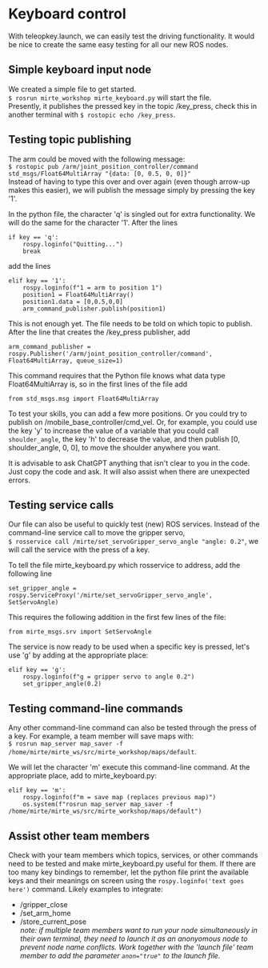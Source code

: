 # Keyboard control

With teleopkey.launch, we can easily test the driving functionality. It would be nice to create the same easy testing for all our new ROS nodes. 

## Simple keyboard input node
We created a simple file to get started.  
`$ rosrun mirte_workshop mirte_keyboard.py` will start the file.   
Presently, it publishes the pressed key in the topic /key_press, check this in another terminal with `$ rostopic echo /key_press`.

## Testing topic publishing
The arm could be moved with the following message:  
`$ rostopic pub /arm/joint_position_controller/command std_msgs/Float64MultiArray "{data: [0, 0.5, 0, 0]}"`   
Instead of having to type this over and over again (even though arrow-up makes this easier), we will publish the message simply by pressing the key '1'.  

In the python file, the character 'q' is singled out for extra functionality. We will do the same for the character '1'. After the lines

    if key == 'q':
        rospy.loginfo("Quitting...")
        break

add the lines

    elif key == '1':                            
        rospy.loginfo(f"1 = arm to position 1")       
        position1 = Float64MultiArray()        
        position1.data = [0,0.5,0,0]             
        arm_command_publisher.publish(position1)

This is not enough yet. The file needs to be told on which topic to publish. After the line that creates the /key_press publisher, add

    arm_command_publisher = rospy.Publisher('/arm/joint_position_controller/command', Float64MultiArray, queue_size=1)  

This command requires that the Python file knows what data type Float64MultiArray is, so in the first lines of the file add  

    from std_msgs.msg import Float64MultiArray 

To test your skills, you can add a few more positions. Or you could try to publish on /mobile_base_controller/cmd_vel. Or, for example, you could use the key 'y' to increase the value of a variable that you could call `shoulder_angle`, the key 'h' to decrease the value, and then publish [0, shoulder_angle, 0, 0], to move the shoulder anywhere you want.

It is advisable to ask ChatGPT anything that isn't clear to you in the code. Just copy the code and ask. It will also assist when there are unexpected errors.

## Testing service calls
Our file can also be useful to quickly test (new) ROS services. Instead of the command-line service call to move the gripper servo,  
`$ rosservice call /mirte/set_servoGripper_servo_angle "angle: 0.2"`, we will call the service with the press of a key.  

To tell the file mirte_keyboard.py which rosservice to address, add the following line

    set_gripper_angle = rospy.ServiceProxy('/mirte/set_servoGripper_servo_angle', SetServoAngle)

This requires the following addition in the first few lines of the file:

    from mirte_msgs.srv import SetServoAngle

The service is now ready to be used when a specific key is pressed, let's use 'g' by adding at the appropriate place:

    elif key == 'g':                            
        rospy.loginfo(f"g = gripper servo to angle 0.2")       
        set_gripper_angle(0.2)

## Testing command-line commands
Any other command-line command can also be tested through the press of a key. For example, a team member will save maps with:  
`$ rosrun map_server map_saver -f /home/mirte/mirte_ws/src/mirte_workshop/maps/default`.  

We will let the character 'm' execute this command-line command. At the appropriate place, add to mirte_keyboard.py:  

    elif key == 'm':         
        rospy.loginfo(f"m = save map (replaces previous map)") 
        os.system(f"rosrun map_server map_saver -f /home/mirte/mirte_ws/src/mirte_workshop/maps/default") 

## Assist other team members 
Check with your team members which topics, services, or other commands need to be tested and make mirte_keyboard.py useful for them. If there are too many key bindings to remember, let the python file print the available keys and their meanings on screen using the `rospy.loginfo('text goes here')` command. Likely examples to integrate:
- /gripper_close
- /set_arm_home
- /store_current_pose  
*note: if multiple team members want to run your node simultaneously in their own terminal, they need to launch it as an anonyomous node to prevent node name conflicts. Work together with the 'launch file' team member to add the parameter `anon="true"` to the launch file.*